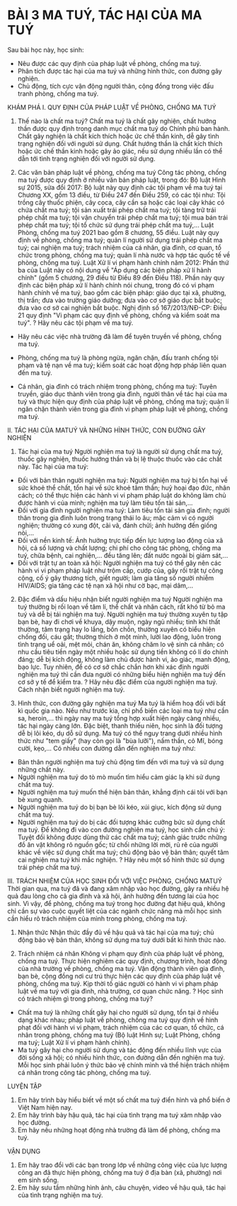 # BÀI 3 MA TUÝ, TÁC HẠI CỦA MA TUÝ

Sau bài học này, học sinh:
* Nêu được các quy định của pháp luật về phòng, chống ma tuý.
* Phân tích được tác hại của ma tuý và những hình thức, con đường gây nghiện.
* Chủ động, tích cực vận động người thân, cộng đồng trong việc đấu tranh phòng, chống ma tuý.

KHÁM PHÁ
I. QUY ĐỊNH CỦA PHÁP LUẬT VỀ PHÒNG, CHỐNG MA TUÝ
1. Thế nào là chất ma tuý?
Chất ma tuý là chất gây nghiện, chất hướng thần được quy định trong danh mục chất ma tuý do Chính phủ ban hành. Chất gây nghiện là chất kích thích hoặc ức chế thần kinh, dễ gây tình trạng nghiện đối với người sử dụng. Chất hướng thần là chất kích thích hoặc ức chế thần kinh hoặc gây ảo giác, nếu sử dụng nhiều lần có thể dẫn tới tình trạng nghiện đối với người sử dụng.

2. Các văn bản pháp luật về phòng, chống ma tuý
Công tác phòng, chống ma tuý được quy định ở nhiều văn bản pháp luật, trong đó:
Bộ luật Hình sự 2015, sửa đổi 2017: Bộ luật này quy định các tội phạm về ma tuý tại Chương XX, gồm 13 điều, từ Điều 247 đến Điều 259, có các tội như: Tội trồng cây thuốc phiện, cây coca, cây cần sa hoặc các loại cây khác có chứa chất ma tuý; tội sản xuất trái phép chất ma tuý; tội tàng trữ trái phép chất ma tuý; tội vận chuyển trái phép chất ma tuý; tội mua bán trái phép chất ma tuý; tội tổ chức sử dụng trái phép chất ma tuý,...
Luật Phòng, chống ma tuý 2021 bao gồm 8 chương, 55 điều. Luật này quy định về phòng, chống ma tuý; quản lí người sử dụng trái phép chất ma tuý; cai nghiện ma tuý; trách nhiệm của cá nhân, gia đình, cơ quan, tổ chức trong phòng, chống ma tuý; quản lí nhà nước và hợp tác quốc tế về phòng, chống ma tuý.
Luật Xử lí vi phạm hành chính năm 2012: Phần thứ ba của Luật này có nội dung về "Áp dụng các biện pháp xử lí hành chính" (gồm 5 chương, 29 điều từ Điều 89 đến Điều 118). Phần này quy định các biện pháp xử lí hành chính nói chung, trong đó có vi phạm hành chính về ma tuý, bao gồm các biện pháp: giáo dục tại xã, phường, thị trấn; đưa vào trường giáo dưỡng; đưa vào cơ sở giáo dục bắt buộc; đưa vào cơ sở cai nghiện bắt buộc.
Nghị định số 167/2013/NĐ-CP: Điều 21 quy định "Vi phạm các quy định về phòng, chống và kiểm soát ma tuý".
? Hãy nêu các tội phạm về ma tuý.
* Hãy nêu các việc nhà trường đã làm để tuyên truyền về phòng, chống ma tuý.

* Phòng, chống ma tuý là phòng ngừa, ngăn chặn, đấu tranh chống tội phạm và tệ nạn về ma tuý; kiểm soát các hoạt động hợp pháp liên quan đến ma tuý.
* Cá nhân, gia đình có trách nhiệm trong phòng, chống ma tuý: Tuyên truyền, giáo dục thành viên trong gia đình, người thân về tác hại của ma tuý và thực hiện quy định của pháp luật về phòng, chống ma tuý; quản lí ngăn chặn thành viên trong gia đình vi phạm pháp luật về phòng, chống ma tuý.

II. TÁC HẠI CỦA MATUÝ VÀ NHỮNG HÌNH THỨC, CON ĐƯỜNG GÂY NGHIỆN
1. Tác hại của ma tuý
Người nghiện ma tuý là người sử dụng chất ma tuý, thuốc gây nghiện, thuốc hướng thần và bị lệ thuộc thuốc vào các chất này.
Tác hại của ma tuý:
* Đối với bản thân người nghiện ma tuý: Người nghiện ma tuý bị tổn hại về sức khoẻ thể chất, tổn hại về sức khoẻ tâm thần; huỷ hoại đạo đức, nhân cách; có thể thực hiện các hành vi vi phạm pháp luật do không làm chủ được hành vi của mình; nghiện ma tuý làm tiêu tốn tài sản,...
* Đối với gia đình người nghiện ma tuý: Làm tiêu tốn tài sản gia đình; người thân trong gia đình luôn trong trạng thái lo âu; mặc cảm vì có người nghiện; thường có xung đột, cãi vã, đánh chửi; ảnh hưởng đến giống nòi,...
* Đối với nền kinh tế: Ảnh hưởng trực tiếp đến lực lượng lao động của xã hội, cả số lượng và chất lượng; chi phí cho công tác phòng, chống ma tuý, chữa bệnh, cai nghiện,... đều tăng lên; đất nước ngoài bị giám sát,...
* Đối với trật tự an toàn xã hội: Người nghiện ma tuý có thể gây nên các hành vi vi phạm pháp luật như trộm cắp, cướp của, gây rối trật tự công cộng, cố ý gây thương tích, giết người; làm gia tăng số người nhiễm HIV/AIDS; gia tăng các tệ nạn xã hội như cờ bạc, mại dâm,...

2. Đặc điểm và dấu hiệu nhận biết người nghiện ma tuý
Người nghiện ma tuý thường bị rối loạn về tâm lí, thể chất và nhân cách, rất khó từ bỏ ma tuý và dễ bị tái nghiện ma tuý.
Người nghiện ma tuý thường xuyên tụ tập bạn bè, hay đi chơi về khuya, dậy muộn, ngày ngủ nhiều; tinh khí thất thường, tâm trạng hay lo lắng, bồn chồn, thường xuyên có biểu hiện chống đối, cáu gắt; thường thích ở một mình, lười lao động, luôn trong tình trạng uể oải, mệt mỏi, chán ăn, không chăm lo vệ sinh cá nhân; có nhu cầu tiêu tiền ngày một nhiều hoặc sử dụng tiền không có lí do chính đáng; dễ bị kích động, không làm chủ được hành vi, ảo giác, manh động, bạo lực.
Tuy nhiên, để có cơ sở chắc chắn hơn khi xác định người nghiện ma tuý thì cần đưa người có những biểu hiện nghiện ma tuý đến cơ sở y tế để kiểm tra.
? Hãy nêu đặc điểm của người nghiện ma tuý. Cách nhận biết người nghiện ma tuý.

3. Hình thức, con đường gây nghiện ma tuý
Ma tuý là hiểm hoạ đối với bất kì quốc gia nào. Nếu như trước kia, chỉ phổ biến các loại ma tuý như cần sa, heroin,... thì ngày nay ma tuý tổng hợp xuất hiện ngày càng nhiều, tác hại ngày càng lớn. Đặc biệt, thanh thiếu niên, học sinh là đối tượng dễ bị lôi kéo, dụ dỗ sử dụng. Ma tuý có thể nguy trang dưới nhiều hình thức như "tem giấy" (hay còn gọi là "bùa lưỡi"), nấm thần, cỏ Mĩ, bóng cười, kẹo,...
Có nhiều con đường dẫn đến nghiện ma tuý như:
* Bản thân người nghiện ma tuý chủ động tìm đến với ma tuý và sử dụng những chất này.
* Người nghiện ma tuý do tò mò muốn tìm hiểu cảm giác lạ khi sử dụng chất ma tuý.
* Người nghiện ma tuý muốn thể hiện bản thân, khẳng định cái tôi với bạn bè xung quanh.
* Người nghiện ma tuý do bị bạn bè lôi kéo, xúi giục, kích động sử dụng chất ma tuý.
* Người nghiện ma tuý do bị các đối tượng khác cưỡng bức sử dụng chất ma tuý.
Để không đi vào con đường nghiện ma tuý, học sinh cần chú ý: Tuyệt đối không được dùng thử các chất ma tuý; cảnh giác trước những đồ ăn vặt không rõ nguồn gốc; từ chối những lời mời, rủ rê của người khác về việc sử dụng chất ma tuý; chủ động bảo vệ bản thân; quyết tâm cai nghiện ma tuý khi mắc nghiện.
? Hãy nêu một số hình thức sử dụng trái phép chất ma tuý.

III. TRÁCH NHIỆM CỦA HỌC SINH ĐỐI VỚI VIỆC PHÒNG, CHỐNG MATUÝ
Thời gian qua, ma tuý đã và đang xâm nhập vào học đường, gây ra nhiều hệ quả đau lòng cho cả gia đình và xã hội, ảnh hưởng đến tương lai của học sinh. Vì vậy, để phòng, chống ma tuý trong học đường đạt hiệu quả, không chỉ cần sự vào cuộc quyết liệt của các ngành chức năng mà mỗi học sinh cần hiểu rõ trách nhiệm của mình trong phòng, chống ma tuý.

1. Nhận thức
Nhận thức đầy đủ về hậu quả và tác hại của ma tuý; chủ động bảo vệ bản thân, không sử dụng ma tuý dưới bất kì hình thức nào.

2. Trách nhiệm cá nhân
Không vi phạm quy định của pháp luật về phòng, chống ma tuý.
Thực hiện nghiêm các quy định, chương trình, hoạt động của nhà trường về phòng, chống ma tuý.
Vận động thành viên gia đình, bạn bè, cộng đồng nơi cư trú thực hiện các quy định của pháp luật về phòng, chống ma tuý.
Kịp thời tố giác người có hành vi vi phạm pháp luật về ma tuý với gia đình, nhà trường, cơ quan chức năng.
? Học sinh có trách nhiệm gì trong phòng, chống ma tuý?

* Chất ma tuý là những chất gây hại cho người sử dụng, tổn tại ở nhiều dạng khác nhau; pháp luật về phòng, chống ma tuý quy định về hình phạt đối với hành vi vi phạm, trách nhiệm của các cơ quan, tổ chức, cá nhân trong phòng, chống ma tuý (Bộ luật Hình sự; Luật Phòng, chống ma tuý; Luật Xử lí vi phạm hành chính).
* Ma tuý gây hại cho người sử dụng và tác động đến nhiều lĩnh vực của đời sống xã hội; có nhiều hình thức, con đường dẫn đến nghiện ma tuý. Mỗi học sinh phải luôn ý thức bảo vệ chính mình và thể hiện trách nhiệm cá nhân trong công tác phòng, chống ma tuý.

LUYỆN TẬP
1. Em hãy trình bày hiểu biết về một số chất ma tuý điển hình và phổ biến ở Việt Nam hiện nay.
2. Em hãy trình bày hậu quả, tác hại của tình trạng ma tuý xâm nhập vào học đường.
3. Em hãy nêu những hoạt động nhà trường đã làm để phòng, chống ma tuý.

VẬN DỤNG
1. Em hãy trao đổi với các bạn trong lớp về những công việc của lực lượng công an đã thực hiện phòng, chống ma tuý ở địa bàn (xã, phường) nơi em sinh sống.
2. Em hãy sưu tầm những hình ảnh, câu chuyện, video về hậu quả, tác hại của tình trạng nghiện ma tuý.
